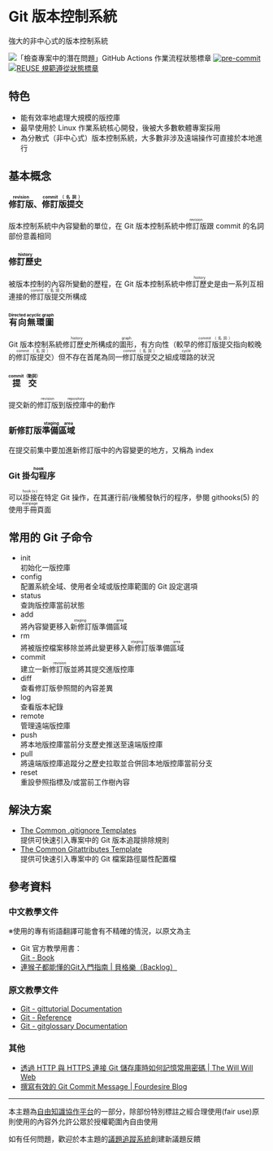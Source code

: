 # Git 版本控制系統

強大的非中心式的版本控制系統

![「檢查專案中的潛在問題」GitHub Actions 作業流程狀態標章](https://github.com/libre-knowledge/git/actions/workflows/check-potential-problems.yml/badge.svg "本專案使用 GitHub Actions 自動化檢查專案中的潛在問題") [![pre-commit](https://img.shields.io/badge/pre--commit-enabled-brightgreen?logo=pre-commit&logoColor=white "本專案使用 pre-commit 檢查專案中的潛在問題")](https://github.com/pre-commit/pre-commit) [![REUSE 規範遵從狀態標章](https://api.reuse.software/badge/github.com/libre-knowledge/git "本專案遵從 REUSE 規範降低軟體授權合規成本")](https://api.reuse.software/info/github.com/libre-knowledge/git)

## 特色

* 能有效率地處理大規模的版控庫
* 最早使用於 Linux 作業系統核心開發，後被大多數軟體專案採用
* 為分散式（非中心式）版本控制系統，大多數非涉及遠端操作可直接於本地進行

## 基本概念

### <ruby>修訂版<rp>(</rp><rt>revision</rt><rp>)</rp></ruby>、<ruby>修訂版提交<rp>(</rp><rt>commit（名詞）</rt><rp>)</rp></ruby>

版本控制系統中內容變動的單位，在 Git 版本控制系統中<ruby>修訂版<rp>(</rp><rt>revision</rt><rp>)</rp></ruby>跟 commit 的名詞部份意義相同

### <ruby>修訂歷史<rp>(</rp><rt>history</rt><rp>)</rp></ruby>

被版本控制的內容所變動的歷程，在 Git 版本控制系統中<ruby>修訂歷史<rp>(</rp><rt>history</rt><rp>)</rp></ruby>是由一系列互相連接的<ruby>修訂版提交<rp>(</rp><rt>commit（名詞）</rt><rp>)</rp></ruby>所構成

### <ruby>有向無環圖<rp>(</rp><rt>Directed acyclic graph</rt><rp>)</rp></ruby>

Git 版本控制系統<ruby>修訂歷史<rp>(</rp><rt>history</rt><rp>)</rp></ruby>所構成的<ruby>圖形<rt>graph</rt></ruby>，有方向性（較早的<ruby>修訂版提交<rp>(</rp><rt>commit（名詞）</rt><rp>)</rp></ruby>指向較晚的<ruby>修訂版提交<rp>(</rp><rt>commit（名詞）</rt><rp>)</rp></ruby>）但不存在首尾為同一<ruby>修訂版提交<rp>(</rp><rt>commit（名詞）</rt><rp>)</rp></ruby>之組成<ruby>環路<rt>cycle</rt></ruby>的狀況

### <ruby>提交<rp>(</rp><rt>commit（動詞）</rt><rp>)</rp></ruby>

提交新的<ruby>修訂版<rp>(</rp><rt>revision</rt><rp>)</rp></ruby>到<ruby>版控庫<rt>repository</rt></ruby>中的動作

### 新修訂版<ruby>準備區域<rt>staging area</rt></ruby>

在提交前集中要加進新修訂版中的內容變更的地方，又稱為 index

### Git <ruby>掛勾程序<rt>hook</rt></ruby>

可以<ruby>掛接<rt>hook (v.)</rt></ruby>在特定 Git 操作，在其運行前/後觸發執行的程序，參閱 githooks(5) 的<ruby>使用手冊頁面<rt>manpage</rt></ruby>

## 常用的 Git 子命令

* init  
  初始化一版控庫
* config  
  配置系統全域、使用者全域或版控庫範圍的 Git 設定選項
* status  
  查詢版控庫當前狀態
* add  
  將內容變更移入<ruby>新修訂版準備區域<rp>(</rp><rt>staging area</rt><rp>)</rp></ruby>
* rm  
  將被版控檔案移除並將此變更移入<ruby>新修訂版準備區域<rp>(</rp><rt>staging area</rt><rp>)</rp></ruby>
* commit  
  建立一新<ruby>修訂版<rp>(</rp><rt>revision</rt><rp>)</rp></ruby>並將其提交進版控庫
* diff  
  查看修訂版參照間的內容差異
* log  
  查看版本紀錄
* remote  
  管理遠端版控庫
* push  
  將本地版控庫當前分支歷史推送至遠端版控庫
* pull  
  將遠端版控庫追蹤分之歷史拉取並合併回本地版控庫當前分支
* reset  
  重設參照指標及/或當前工作樹內容

## 解決方案

* [The Common .gitignore Templates](https://github.com/the-common/gitignore-templates)  
  提供可快速引入專案中的 Git 版本追蹤排除規則
* [The Common Gitattributes Template](https://github.com/the-common/gitattributes-templates)  
  提供可快速引入專案中的 Git 檔案路徑屬性配置檔

## 參考資料

### 中文教學文件

※使用的專有術語翻譯可能會有不精確的情況，以原文為主

* Git 官方教學用書：  
  [Git - Book](https://git-scm.com/book/zh-tw/v2)
* [連猴子都能懂的Git入門指南 | 貝格樂（Backlog）](https://backlog.com/git-tutorial/tw/)

### 原文教學文件

* [Git - gittutorial Documentation](https://git-scm.com/docs/gittutorial)
* [Git - Reference](https://git-scm.com/docs)
* [Git - gitglossary Documentation](https://git-scm.com/docs/gitglossary)

### 其他

* [透過 HTTP 與 HTTPS 連接 Git 儲存庫時如何記憶常用密碼 | The Will Will Web](https://blog.miniasp.com/post/2014/05/22/Credential-Store-for-Git-HTTP-HTTPS)
* [撰寫有效的 Git Commit Message | Fourdesire Blog](https://blog.fourdesire.com/2018/07/03/%E6%92%B0%E5%AF%AB%E6%9C%89%E6%95%88%E7%9A%84-git-commit-message/)

---

本主題為[自由知識協作平台](https://libre-knowledge.github.io/)的一部分，除部份特別標註之經合理使用(fair use)原則使用的內容外允許公眾於授權範圍內自由使用

如有任何問題，歡迎於本主題的[議題追蹤系統](https://github.com/libre-knowledge/git/issues)創建新議題反饋
